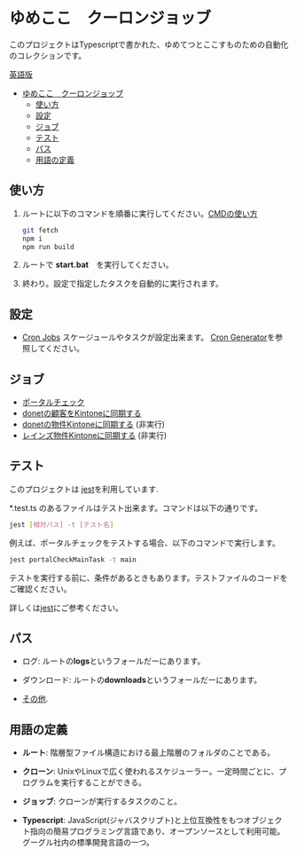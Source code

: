 # ゆめここ　クーロンジョッブ

このプロジェクトはTypescriptで書かれた、ゆめてつとここすものための自動化のコレクションです。

[英語版](README.md)

- [ゆめここ　クーロンジョッブ](#ゆめここクーロンジョッブ)
  - [使い方](#使い方)
  - [設定](#設定)
  - [ジョブ](#ジョブ)
  - [テスト](#テスト)
  - [パス](#パス)
  - [用語の定義](#用語の定義)



## 使い方

1. ルートに以下のコマンドを順番に実行してください。[CMDの使い方](https://www.wikihow.jp/%E3%82%B3%E3%83%9E%E3%83%B3%E3%83%89%E3%83%97%E3%83%AD%E3%83%B3%E3%83%97%E3%83%88%E3%81%A7%E3%83%87%E3%82%A3%E3%83%AC%E3%82%AF%E3%83%88%E3%83%AA%E3%82%92%E5%A4%89%E6%9B%B4%E3%81%99%E3%82%8B)

   ```bash
   git fetch
   npm i
   npm run build
   ```

2. ルートで **start.bat**　を実行してください。

3. 終わり。設定で指定したタスクを自動的に実行されます。

## 設定

- [Cron Jobs](src/main.ts)
スケージュールやタスクが設定出来ます。
[Cron Generator](https://crontab.guru/)を参照してください。

## ジョブ

- [ポータルチェック](src/tasks/syncs/portalCheck/readme.md)
- [donetの顧客をKintoneに同期する](src/tasks/syncs/doNet/syncDoNetCust.ts)
- [donetの物件Kintoneに同期する](src/tasks/syncs/doNet/syncDonetProperties.ts)
(非実行)
- [レインズ物件Kintoneに同期する](src/tasks/syncs/reins/syncProperties.ts)
(非実行)

## テスト

このプロジェクトは [jest](https://jestjs.io/)を利用しています.

*.test.ts のあるファイルはテスト出来ます。コマンドは以下の通りです。

```bash
jest [相対パス] -t [テスト名]
```

例えば、ポータルチェックをテストする場合、以下のコマンドで実行します。

```bash
jest portalCheckMainTask -t main
```

テストを実行する前に、条件があるときもあります。テストファイルのコードをご確認ください。

詳しくは[jest](https://jestjs.io/)にご参考ください。

## パス

- ログ:
   ルートの**logs**というフォールだーにあります。

- ダウンロード:
  ルートの**downloads**というフォールだーにあります。

- [その他](./src/utils/paths.ts).

## 用語の定義

- **ルート**:
階層型ファイル構造における最上階層のフォルダのことである。

- **クローン**:
UnixやLinuxで広く使われるスケジューラー。一定時間ごとに、プログラムを実行することができる。

- **ジョッブ**:
クローンが実行するタスクのこと。

- **Typescript**:
JavaScript(ジャバスクリプト)と上位互換性をもつオブジェクト指向の簡易プログラミング言語であり、オープンソースとして利用可能。グーグル社内の標準開発言語の一つ。
